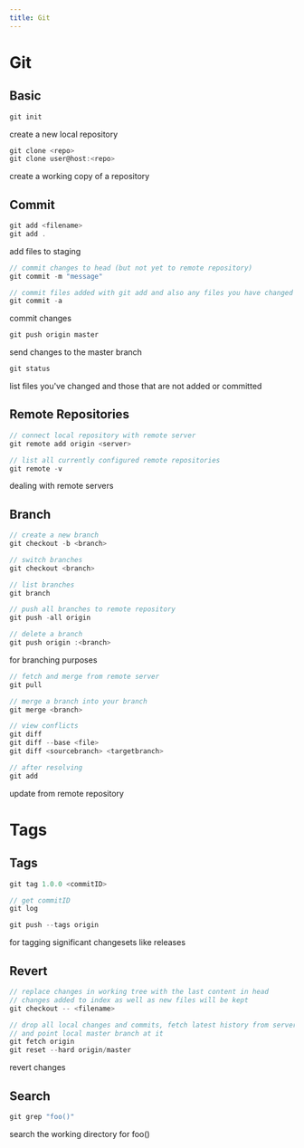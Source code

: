 ```yaml
---
title: Git
---
```


# Git
## Basic
```js
git init
```
create a new local repository
```js
git clone <repo>
git clone user@host:<repo>
```
create a working copy of a repository

## Commit
```js
git add <filename>
git add .
```
add files to staging

```js
// commit changes to head (but not yet to remote repository)
git commit -m "message"

// commit files added with git add and also any files you have changed since then
git commit -a
```
commit changes

```js
git push origin master
```
send changes to the master branch

```js
git status
```
list files you've changed and those that are not added or committed

## Remote Repositories
```js
// connect local repository with remote server
git remote add origin <server>

// list all currently configured remote repositories
git remote -v
```
dealing with remote servers

## Branch
```js
// create a new branch
git checkout -b <branch>

// switch branches
git checkout <branch>

// list branches
git branch

// push all branches to remote repository
git push -all origin

// delete a branch
git push origin :<branch>
```
for branching purposes

```js
// fetch and merge from remote server
git pull

// merge a branch into your branch
git merge <branch>

// view conflicts
git diff
git diff --base <file>
git diff <sourcebranch> <targetbranch>

// after resolving
git add
```
update from remote repository

# Tags

## Tags
```js
git tag 1.0.0 <commitID>

// get commitID
git log

git push --tags origin
```
for tagging significant changesets like releases

## Revert
```js
// replace changes in working tree with the last content in head
// changes added to index as well as new files will be kept
git checkout -- <filename>

// drop all local changes and commits, fetch latest history from server
// and point local master branch at it
git fetch origin
git reset --hard origin/master
```
revert changes

## Search
```js
git grep "foo()"
```
search the working directory for foo()